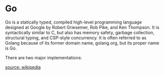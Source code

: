 
Go
==


Go is a statically typed, compiled high-level programming language designed at Google by Robert Griesemer, Rob Pike, and Ken Thompson. It is syntactically similar to C, but also has memory safety, garbage collection, structural typing, and CSP-style concurrency. It is often referred to as Golang because of its former domain name, golang.org, but its proper name is Go.
  


There are two major implementations:
  
  
[source: wikipedia](https://en.wikipedia.org/wiki/Go_(programming_language))